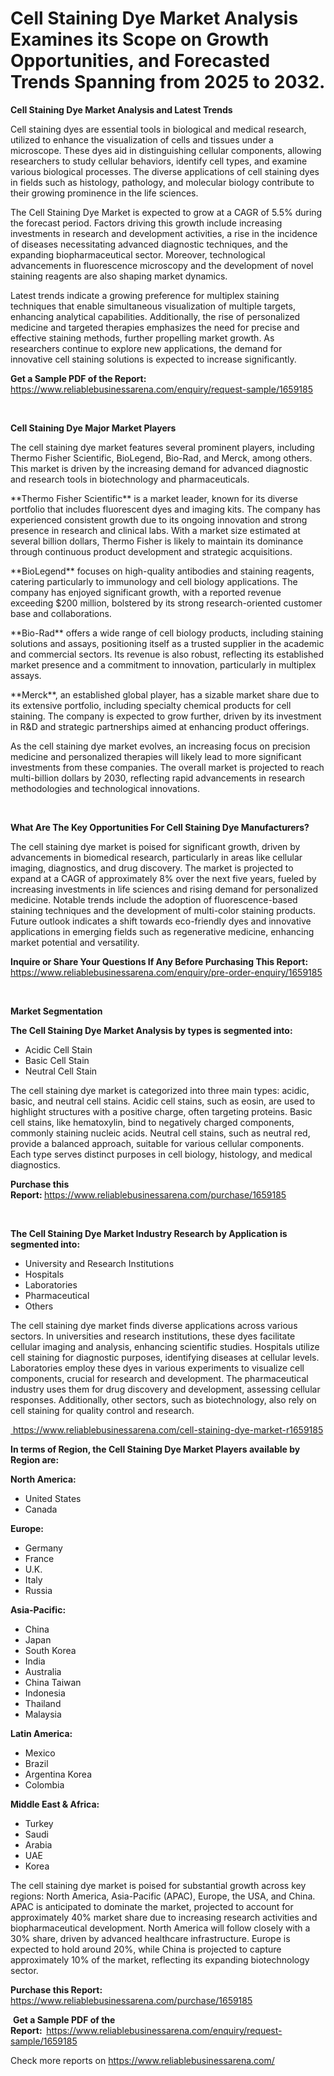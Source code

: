 <p><h1>Cell Staining Dye Market Analysis Examines its Scope on Growth Opportunities, and Forecasted Trends Spanning from 2025 to 2032.</h1></p><p><strong>Cell Staining Dye Market Analysis and Latest Trends</strong></p>
<p><p>Cell staining dyes are essential tools in biological and medical research, utilized to enhance the visualization of cells and tissues under a microscope. These dyes aid in distinguishing cellular components, allowing researchers to study cellular behaviors, identify cell types, and examine various biological processes. The diverse applications of cell staining dyes in fields such as histology, pathology, and molecular biology contribute to their growing prominence in the life sciences.</p><p>The Cell Staining Dye Market is expected to grow at a CAGR of 5.5% during the forecast period. Factors driving this growth include increasing investments in research and development activities, a rise in the incidence of diseases necessitating advanced diagnostic techniques, and the expanding biopharmaceutical sector. Moreover, technological advancements in fluorescence microscopy and the development of novel staining reagents are also shaping market dynamics.</p><p>Latest trends indicate a growing preference for multiplex staining techniques that enable simultaneous visualization of multiple targets, enhancing analytical capabilities. Additionally, the rise of personalized medicine and targeted therapies emphasizes the need for precise and effective staining methods, further propelling market growth. As researchers continue to explore new applications, the demand for innovative cell staining solutions is expected to increase significantly.</p></p>
<p><strong>Get a Sample PDF of the Report:&nbsp;</strong> <a href="https://www.reliablebusinessarena.com/enquiry/request-sample/1659185?utm_campaign=2262&utm_medium=2&utm_source=Github&utm_content=ia&utm_term=15022025&utm_id=cell-staining-dye">https://www.reliablebusinessarena.com/enquiry/request-sample/1659185</a></p>
<p>&nbsp;</p>
<p><strong>Cell Staining Dye Major Market Players</strong></p>
<p><p>The cell staining dye market features several prominent players, including Thermo Fisher Scientific, BioLegend, Bio-Rad, and Merck, among others. This market is driven by the increasing demand for advanced diagnostic and research tools in biotechnology and pharmaceuticals.</p><p>**Thermo Fisher Scientific** is a market leader, known for its diverse portfolio that includes fluorescent dyes and imaging kits. The company has experienced consistent growth due to its ongoing innovation and strong presence in research and clinical labs. With a market size estimated at several billion dollars, Thermo Fisher is likely to maintain its dominance through continuous product development and strategic acquisitions.</p><p>**BioLegend** focuses on high-quality antibodies and staining reagents, catering particularly to immunology and cell biology applications. The company has enjoyed significant growth, with a reported revenue exceeding $200 million, bolstered by its strong research-oriented customer base and collaborations.</p><p>**Bio-Rad** offers a wide range of cell biology products, including staining solutions and assays, positioning itself as a trusted supplier in the academic and commercial sectors. Its revenue is also robust, reflecting its established market presence and a commitment to innovation, particularly in multiplex assays.</p><p>**Merck**, an established global player, has a sizable market share due to its extensive portfolio, including specialty chemical products for cell staining. The company is expected to grow further, driven by its investment in R&D and strategic partnerships aimed at enhancing product offerings.</p><p>As the cell staining dye market evolves, an increasing focus on precision medicine and personalized therapies will likely lead to more significant investments from these companies. The overall market is projected to reach multi-billion dollars by 2030, reflecting rapid advancements in research methodologies and technological innovations.</p></p>
<p>&nbsp;</p>
<p><strong>What Are The Key Opportunities For Cell Staining Dye Manufacturers?</strong></p>
<p><p>The cell staining dye market is poised for significant growth, driven by advancements in biomedical research, particularly in areas like cellular imaging, diagnostics, and drug discovery. The market is projected to expand at a CAGR of approximately 8% over the next five years, fueled by increasing investments in life sciences and rising demand for personalized medicine. Notable trends include the adoption of fluorescence-based staining techniques and the development of multi-color staining products. Future outlook indicates a shift towards eco-friendly dyes and innovative applications in emerging fields such as regenerative medicine, enhancing market potential and versatility.</p></p>
<p><strong>Inquire or Share Your Questions If Any Before Purchasing This Report:</strong> <a href="https://www.reliablebusinessarena.com/enquiry/pre-order-enquiry/1659185?utm_campaign=2262&utm_medium=2&utm_source=Github&utm_content=ia&utm_term=15022025&utm_id=cell-staining-dye">https://www.reliablebusinessarena.com/enquiry/pre-order-enquiry/1659185</a></p>
<p>&nbsp;</p>
<p><strong>Market Segmentation</strong></p>
<p><strong>The Cell Staining Dye Market Analysis by types is segmented into:</strong></p>
<p><ul><li>Acidic Cell Stain</li><li>Basic Cell Stain</li><li>Neutral Cell Stain</li></ul></p>
<p><p>The cell staining dye market is categorized into three main types: acidic, basic, and neutral cell stains. Acidic cell stains, such as eosin, are used to highlight structures with a positive charge, often targeting proteins. Basic cell stains, like hematoxylin, bind to negatively charged components, commonly staining nucleic acids. Neutral cell stains, such as neutral red, provide a balanced approach, suitable for various cellular components. Each type serves distinct purposes in cell biology, histology, and medical diagnostics.</p></p>
<p><strong>Purchase this Report:&nbsp;</strong><a href="https://www.reliablebusinessarena.com/purchase/1659185?utm_campaign=2262&utm_medium=2&utm_source=Github&utm_content=ia&utm_term=15022025&utm_id=cell-staining-dye">https://www.reliablebusinessarena.com/purchase/1659185</a></p>
<p>&nbsp;</p>
<p><strong>The Cell Staining Dye Market Industry Research by Application is segmented into:</strong></p>
<p><ul><li>University and Research Institutions</li><li>Hospitals</li><li>Laboratories</li><li>Pharmaceutical</li><li>Others</li></ul></p>
<p><p>The cell staining dye market finds diverse applications across various sectors. In universities and research institutions, these dyes facilitate cellular imaging and analysis, enhancing scientific studies. Hospitals utilize cell staining for diagnostic purposes, identifying diseases at cellular levels. Laboratories employ these dyes in various experiments to visualize cell components, crucial for research and development. The pharmaceutical industry uses them for drug discovery and development, assessing cellular responses. Additionally, other sectors, such as biotechnology, also rely on cell staining for quality control and research.</p></p>
<p><a href="https://www.reliablebusinessarena.com/cell-staining-dye-market-r1659185?utm_campaign=2262&utm_medium=2&utm_source=Github&utm_content=ia&utm_term=15022025&utm_id=cell-staining-dye">&nbsp;https://www.reliablebusinessarena.com/cell-staining-dye-market-r1659185</a></p>
<p><strong>In terms of Region, the Cell Staining Dye Market Players available by Region are:</strong></p>
<p>
    <p> <strong> North America: </strong>
        <ul>
            <li>United States</li>
            <li>Canada</li>
        </ul>
        </p> 
    <p> <strong> Europe: </strong>
        <ul>
            <li>Germany</li>
            <li>France</li>
            <li>U.K.</li>
            <li>Italy</li>
            <li>Russia</li>
        </ul>
        </p> 
    <p> <strong> Asia-Pacific: </strong>
        <ul>
            <li>China</li>
            <li>Japan</li>
            <li>South Korea</li>
            <li>India</li>
            <li>Australia</li>
            <li>China Taiwan</li>
            <li>Indonesia</li>
            <li>Thailand</li>
            <li>Malaysia</li>
        </ul>
        </p> 
    <p> <strong> Latin America: </strong>
        <ul>
            <li>Mexico</li>
            <li>Brazil</li>
            <li>Argentina Korea</li>
            <li>Colombia</li>
        </ul>
        </p> 
    <p> <strong> Middle East & Africa: </strong>
        <ul>
            <li>Turkey</li>
            <li>Saudi</li>
            <li>Arabia</li>
            <li>UAE</li>
            <li>Korea</li>
        </ul>
    </p>
    </p>
<p><p>The cell staining dye market is poised for substantial growth across key regions: North America, Asia-Pacific (APAC), Europe, the USA, and China. APAC is anticipated to dominate the market, projected to account for approximately 40% market share due to increasing research activities and biopharmaceutical development. North America will follow closely with a 30% share, driven by advanced healthcare infrastructure. Europe is expected to hold around 20%, while China is projected to capture approximately 10% of the market, reflecting its expanding biotechnology sector.</p></p>
<p><strong>Purchase this Report: </strong><a href="https://www.reliablebusinessarena.com/purchase/1659185?utm_campaign=2262&utm_medium=2&utm_source=Github&utm_content=ia&utm_term=15022025&utm_id=cell-staining-dye">https://www.reliablebusinessarena.com/purchase/1659185</a></p>
<p>&nbsp;<strong>Get a Sample PDF of the Report:&nbsp;&nbsp;</strong><a href="https://www.reliablebusinessarena.com/enquiry/request-sample/1659185?utm_campaign=2262&utm_medium=2&utm_source=Github&utm_content=ia&utm_term=15022025&utm_id=cell-staining-dye">https://www.reliablebusinessarena.com/enquiry/request-sample/1659185</a></p>
<p><strong></strong></p>
<p>Check more reports on <a href="https://www.reliablebusinessarena.com/?utm_campaign=2262&utm_medium=2&utm_source=Github&utm_content=ia&utm_term=15022025&utm_id=cell-staining-dye">https://www.reliablebusinessarena.com/</a></p>